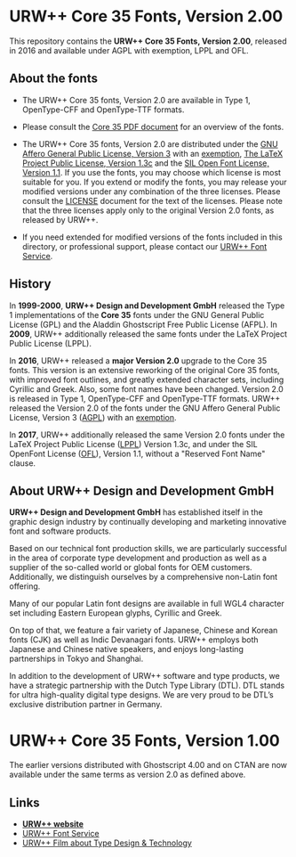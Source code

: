 # URW++ Core 35 Fonts, Version 2.00

This repository contains the **URW++ Core 35 Fonts, Version 2.00**, released in 2016 and available under AGPL with exemption, LPPL and OFL. 

## About the fonts

* The URW++ Core 35 fonts, Version 2.0 are available in Type 1, OpenType-CFF and OpenType-TTF formats. 

* Please consult the [Core 35 PDF document](./Core_35.pdf) for an overview of the fonts. 

* The URW++ Core 35 fonts, Version 2.0 are distributed under the [GNU Affero General Public License, Version 3](./COPYING) with an [exemption](./LICENSE), [The LaTeX Project Public License, Version 1.3c](./LICENSE.LPPL) and the [SIL Open Font License, Version 1.1](./LICENSE.OFL). If you use the fonts, you may choose which license is most suitable for you. If you extend or modify the fonts, you may release your modified versions under any combination of the three licenses. Please consult the [LICENSE](./LICENSE.md) document for the text of the licenses. Please note that the three licenses apply only to the original Version 2.0 fonts, as released by URW++. 

* If you need extended for modified versions of the fonts included in this directory, or professional support, please contact our [URW++ Font Service](https://www.urwpp.de/en/font-service/). 

## History

In **1999-2000**, **URW++ Design and Development GmbH** released the Type 1 implementations of the **Core 35** fonts under the GNU General Public License (GPL) and the Aladdin Ghostscript Free Public License (AFPL). In **2009**, URW++ additionally released the same fonts under the LaTeX Project Public License (LPPL).

In **2016**, URW++ released a **major Version 2.0** upgrade to the Core 35 fonts. This version is an extensive reworking of the original Core 35 fonts, with improved font outlines, and greatly extended character sets, including Cyrillic and Greek. Also, some font names have been changed. Version 2.0 is released in Type 1, OpenType-CFF and OpenType-TTF formats. URW++ released the Version 2.0 of the fonts under the GNU Affero General Public License, Version 3 ([AGPL](./COPYING)) with an [exemption](./LICENSE). 

In **2017**, URW++ additionally released the same Version 2.0 fonts under the LaTeX Project Public License ([LPPL](./LICENSE.LPPL)) Version 1.3c, and under the SIL OpenFont License ([OFL](./LICENSE.OFL)), Version 1.1, without a "Reserved Font Name" clause. 

## About URW++ Design and Development GmbH

**URW++ Design and Development GmbH** has established itself in the graphic design industry by continually developing and marketing innovative font and software products.

Based on our technical font production skills, we are particularly successful in the area of corporate type development and production as well as a supplier of the so-called world or global fonts for OEM customers. Additionally, we distinguish ourselves by a comprehensive non-Latin font offering.

Many of our popular Latin font designs are available in full WGL4 character set including Eastern European glyphs, Cyrillic and Greek.

On top of that, we feature a fair variety of Japanese, Chinese and Korean fonts (CJK) as well as Indic Devanagari fonts. URW++ employs both Japanese and Chinese native speakers, and enjoys long-lasting partnerships in Tokyo and Shanghai.

In addition to the development of URW++ software and type products, we have a strategic partnership with the Dutch Type Library (DTL). DTL stands for ultra high-quality digital type designs. We are very proud to be DTL’s exclusive distribution partner in Germany.

# URW++ Core 35 Fonts, Version 1.00

The earlier versions distributed with Ghostscript 4.00 and on CTAN are now available under the same terms as version 2.0 as defined above.

## Links

* [**URW++ website**](https://www.urwpp.de/en/)
* [URW++ Font Service](https://www.urwpp.de/en/font-service/)
* [URW++ Film about Type Design & Technology](https://youtu.be/Sadx3J7ybXw)

